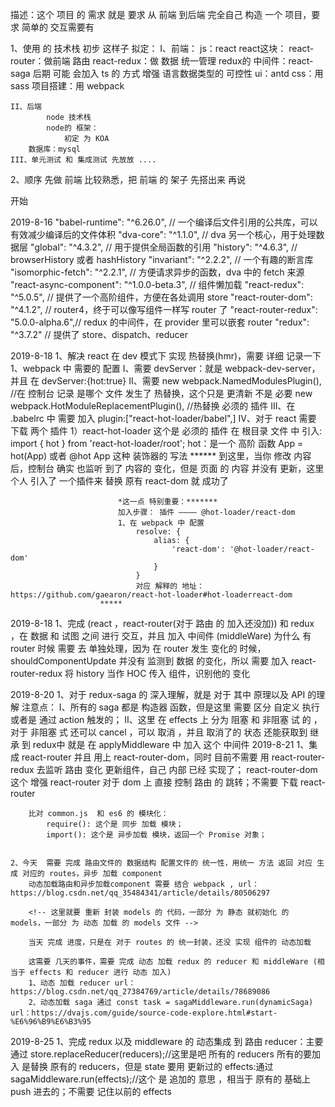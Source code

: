 描述：这个 项目 的 需求 就是 要求 从 前端 到后端 完全自己 构造 一个 项目，要求 简单的 交互需要有

1、使用 的 技术栈 初步 这样子 拟定：
    I、前端：
            js：react
                react这块：
                    react-router：做前端 路由
                    react-redux：做 数据 统一管理
                                redux的 中间件：react-saga
                后期 可能 会加入 ts 的 方式 增强 语言数据类型的 可控性
            ui：antd
            css：用 sass 
            项目搭建：用 webpack

    II、后端
            node 技术栈
            node的 框架：
                初定 为 KOA
        数据库：mysql
    III、单元测试 和 集成测试 先放放 ....
2、顺序
    先做 前端 比较熟悉，把 前端 的 架子 先搭出来 再说



开始

2019-8-16
"babel-runtime": "^6.26.0", // 一个编译后文件引用的公共库，可以有效减少编译后的文件体积
"dva-core": "^1.1.0", // dva 另一个核心，用于处理数据层
"global": "^4.3.2", // 用于提供全局函数的引用
"history": "^4.6.3", // browserHistory 或者 hashHistory
"invariant": "^2.2.2", // 一个有趣的断言库
"isomorphic-fetch": "^2.2.1", // 方便请求异步的函数，dva 中的 fetch 来源
"react-async-component": "^1.0.0-beta.3", // 组件懒加载
"react-redux": "^5.0.5", // 提供了一个高阶组件，方便在各处调用 store
"react-router-dom": "^4.1.2", // router4，终于可以像写组件一样写 router 了
"react-router-redux": "5.0.0-alpha.6",// redux 的中间件，在 provider 里可以嵌套 router
"redux": "^3.7.2" // 提供了 store、dispatch、reducer 
            
2019-8-18
    1、解决 react 在 dev 模式下 实现 热替换(hmr)，需要 详细 记录一下
        1、webpack 中 需要的 配置
            I、需要 devServer：就是 webpack-dev-server，并且 在 devServer:{hot:true}
            II、需要 
                    new webpack.NamedModulesPlugin(), //在 控制台 记录 是哪个 文件 发生了 热替换，这个只是 更清新 不是 必要
                    new webpack.HotModuleReplacementPlugin(), //热替换 必须的 插件
            III、在 .babelrc 中 需要 加入
                    plugin:["react-hot-loader/babel",]
            IV、对于 react 需要 下载 两个 插件
                    1）react-hot-loader 这个是 必须的 插件
                        在 根目录 文件 中 引入:
                            import { hot } from 'react-hot-loader/root';
                            hot：是一个 高阶 函数 App = hot(App) 或者 @hot App 这种 装饰器的 写法
                        ******
                            到这里，当你 修改 内容 后，控制台 确实 也监听 到了 内容的 变化，但是 页面 的 内容 并没有 更新，这里 个人 引入了 一个插件来 替换 原有  react-dom  就 成功了
                            
                            *这一点 特别重要：*******
                            加入步骤： 插件 ———— @hot-loader/react-dom
                            1、在 webpack 中 配置
                                resolve: {
                                    alias: {
                                        'react-dom': '@hot-loader/react-dom'
                                    }
                                }
                                对应 解释的 地址： https://github.com/gaearon/react-hot-loader#hot-loaderreact-dom
                        *****
2019-8-18
    1、完成 (react ，react-router(对于 路由 的 加入还没加)) 和 redux ，在 数据 和 试图 之间 进行 交互，并且 加入 中间件 (middleWare)
        为什么 有 router 时候 需要 去 单独处理，因为 在 router 发生 变化的 时候，shouldComponentUpdate 并没有 监测到 数据 的变化，所以 需要 加入 react-router-redux 将 history 当作 HOC 传入 组件，识别他的 变化
        
2019-8-20
    1、对于 redux-saga 的 深入理解，就是 对于 其中 原理以及 API 的理解
        注意点：
            I、所有的 saga 都是 构造器 函数，但是这里 需要 区分 自定义 执行 或者是 通过 action 触发的；
            II、这里 在 effects 上 分为 阻塞 和 非阻塞 试 的 ，对于 非阻塞 式 还可以 cancel ，可以 取消 ，并且 取消了的 状态 还能获取到
        继承 到 redux中 就是 在 applyMiddleware 中 加入 这个 中间件
        <!-- 
            简单 实现 对于 models  中 的 effects 中的 方法的 统一 集成，到时候 还需要 做 对于 reducer 和 effects 的 action 的 具体 区分，这里还没完成
         -->
2019-8-21
    1、集成 react-router 并且 用上 react-router-dom，同时 目前不需要 用 react-router-redux 去监听 路由 变化 更新组件，自己 内部 已经 实现了；
        react-router-dom 这个 增强 react-router 对于 dom 上 直接 控制 路由 的 跳转；不需要 下载 react-router

        比对 common.js  和 es6 的 模块化：
            require(): 这个是 同步 加载 模块；
            import(): 这个是 异步加载 模块，返回一个 Promise 对象；


    2、今天  需要 完成 路由文件的 数据结构 配置文件的 统一性，用统一 方法 返回 对应 生成 对应的 routes，异步 加载 component
        动态加载路由和异步加载component 需要 结合 webpack , url：https://blog.csdn.net/qq_35484341/article/details/80506297

        <!-- 这里就要 重新 封装 models 的 代码，一部分 为 静态 就初始化 的 models，一部分 为 动态 加载 的 models 文件 -->

        当天 完成 进度，只是在 对于 routes 的 统一封装，还没 实现 组件的 动态加载
        
        这需要 几天的事件，需要 完成 动态 加载 redux 的 reducer 和 middleWare (相当于 effects 和 reducer 进行 动态 加入)
        1、动态 加载 reducer url：https://blog.csdn.net/qq_27384769/article/details/78689086
        2、动态加载 saga 通过 const task = sagaMiddleware.run(dynamicSaga) url：https://dvajs.com/guide/source-code-explore.html#start-%E6%96%B9%E6%B3%95
2019-8-25
    1、完成 redux 以及 middleware 的 动态集成 到 路由
        reducer：主要通过  store.replaceReducer(reducers);//这里是吧 所有的 reducers 所有的要加入 是替换 原有的 reducers，但是 state 要用 更新过的
        effects:通过  sagaMiddleware.run(effects);//这个 是 追加的 意思 ，相当于 原有的 基础上 push 进去的；不需要 记住以前的 effects

